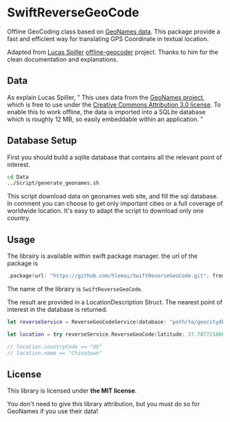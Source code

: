 # SwiftReverseGeoCode

Offline GeoCoding class based on [GeoNames data](https://www.geonames.org).
This package provide a fast and efficient way for translating GPS Coordinate in textual location.

Adapted from [Lucas Spiller](https://github.com/lucaspiller) [offline-geocoder](https://github.com/lucaspiller/offline-geocoder) project. Thanks to him for the clean documentation and explanations. 

## Data

As explain Lucas Spiller, 
" This uses data from the [GeoNames project](http://www.geonames.org/), which is
free to use under the [Creative Commons Attribution 3.0 license](http://creativecommons.org/licenses/by/3.0/).
To enable this to work offline, the data is imported into a SQLite database
which is roughly 12 MB, so easily embeddable within an application. "

## Database Setup

First you should build a sqlite database that contains all the relevant point of interest.

```sh
cd Data
../Script/generate_geonames.sh
```

This script download data on geonames web site, and fill the sql database. In comment you can choose to get only important cities or a full coverage of worldwide location. It's easy to adapt the script to download only one country.

## Usage

The librairy is available within swift package manager. 
the url of the package is
```swift
.package(url: "https://github.com/hlemai/SwiftReverseGeoCode.git", from : "1.0.0"),
```
The name of the librairy is `SwiftReverseGeoCode`.

The result are provided in a LocationDescription Struct. The nearest point of interest in the database is returned.
```swift
let reverseService = ReverseGeoCodeService(database: "path/to/geocitydb.sqlite")

let location = try reverseService.ReverseGeoCode(latitude: 37.78772166666667, longitude: -122.40679166666666)

// location.countryCode == "US"
// location.name == "Chinatown"
```

## License

This library is licensed under **the MIT license**.

You don't need to give this library attribution, but you must do so for
GeoNames if you use their data!
